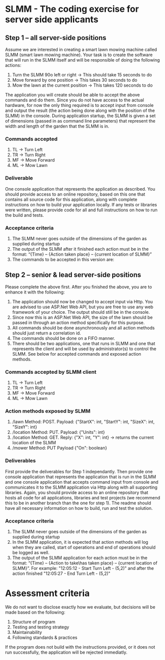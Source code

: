SLMM - The coding exercise for server side applicants
=====================================================

Step 1 – all server-side positions
----------------------------------
Assume we are interested in creating a smart lawn mowing machine called SLMM (smart lawn mowing machine). Your task is to create the software that will run in the SLMM itself and will be responsible of doing the following actions:

1. Turn the SLMM 90o left or right -> This should take 15 seconds to do
2. Move forward by one position -> This takes 30 seconds to do
3. Mow the lawn at the current position -> This takes 120 seconds to do

The application you will create should be able to accept the above commands and do them. Since you do not have access to the actual hardware, for now the only thing required is to accept input from console and output the result (the action being done along with the position of the SLMM) in the console. During application startup, the SLMM is given a set of dimensions (passed in as command line parameters) that represent the width and length of the garden that the SLMM is in.

### Commands accepted
1. TL -> Turn Left
2. TR -> Turn Right
3. MF -> Move Forward
4. ML -> Mow Lawn

### Deliverable
One console application that represents the application as described. You should provide access to an online repository, based on this one that contains all source code for this application, along with complete instructions on how to build your application locally. If any tests or libraries were written, please provide code for all and full instructions on how to run the build and tests.

### Acceptance criteria
1. The SLMM never goes outside of the dimensions of the garden as supplied during startup
2. The output of the SLMM after it finished each action must be in the format: “{Time} – {Action taken place} – {current location of SLMM}”
3. The commands to be accepted in this version are:


Step 2 – senior & lead server-side positions
-------------------------------------
Please complete the above first. After you finished the above, you are to enhance it with the following:
1. The application should now be changed to accept input via Http. You are advised to use ASP.Net Web API, but you are free to use any web framework of your choice. The output should still be in the console.
2. Since now this is an ASP.Net Web API, the size of the lawn should be passed in through an action method specifically for this purpose.
3. All commands should be done asynchronously and all action methods should just return a correlation id.
4. The commands should be done on a FIFO manner.
5. There should be two applications, one that runs in SLMM and one that represents the client and will be used by administrator(s) to control the SLMM. See below for accepted commands and exposed action methods.

### Commands accepted by SLMM client
1. TL -> Turn Left
2. TR -> Turn Right
3. MF -> Move Forward
4. ML -> Mow Lawn

### Action methods exposed by SLMM
1. /lawn Method: POST. Payload: {"StartX": int, "StartY": int, "SizeX": int, "SizeY": int}
2. /location Method: PUT. Payload: {"Units": int}
3. /location Method: GET. Reply: {"X": int, "Y": int} -> returns the current location of the SLMM
4. /mower Method: PUT Payload {"On": boolean}

### Deliverables
First provide the deliverables for Step 1 independantly. Then provide one console application that represents the application that is run in the SLMM and one console application that accepts command input from console and communicates it to the SLMM application via Http along with all supporting libraries. Again, you should provide access to an online repository that hosts all code for all applications, libraries and test projects (we recommend this to be in another branch than the one for step 1). The readme should have all necessary information on how to build, run and test the solution.

### Acceptance criteria
1. The SLMM never goes outside of the dimensions of the garden as supplied during startup
2. In the SLMM application, it is expected that action methods will log when they are called, start of operations and end of operations should be logged as well.
3. The output of the SLMM application for each action must be in the format: “{Time} – {Action to take\has taken place} – {current location of SLMM}”. 
  For example: "12:05:12 - Start Turn Left - (5,2)" and after the action finished "12:05:27 - End Turn Left - (5,2)"
 

Assessment criteria
===================
We do not want to disclose exactly how we evaluate, but decisions will be made based on the following:

1. Structure of program
2. Testing and testing strategy
3. Maintainability
4. Following standards & practices

If the program does not build with the instructions provided, or it does not run successfully, the application will be rejected immediatly.